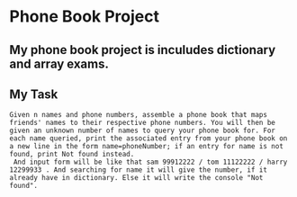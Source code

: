 # Phone Book Project


## My phone book project is inculudes dictionary and array exams. 

## My Task
    Given n names and phone numbers, assemble a phone book that maps friends' names to their respective phone numbers. You will then be given an unknown number of names to query your phone book for. For each name queried, print the associated entry from your phone book on a new line in the form name=phoneNumber; if an entry for name is not found, print Not found instead. 
     And input form will be like that sam 99912222 / tom 11122222 / harry 12299933 . And searching for name it will give the number, if it already have in dictionary. Else it will write the console "Not found". 

